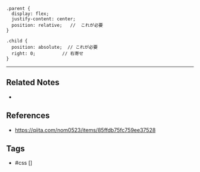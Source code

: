 ```
.parent {
  display: flex;
  justify-content: center;
  position: relative;   //  これが必要
}

.child {
  position: absolute;  // これが必要
  right: 0;          // 右寄せ
}
```

---
## Related Notes
- 

## References
- https://qiita.com/nom0523/items/85ffdb75fc759ee37528

## Tags
- #css []